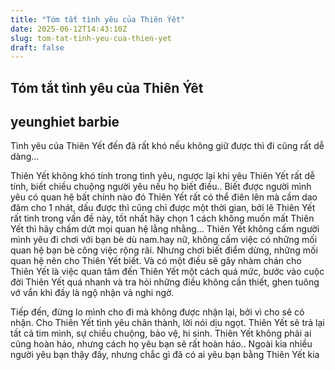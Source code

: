 ```yaml
---
title: "Tóm tắt tình yêu của Thiên Ýêt"
date: 2025-06-12T14:43:10Z
slug: tom-tat-tinh-yeu-cua-thien-yet
draft: false
---
```


## Tóm tắt tình yêu của Thiên Ýêt

## yeunghiet barbie

Tình yêu của Thiên Yết đến đã rất khó nếu không giữ được thì đi cũng rất dễ dàng...
 
 Thiên Yết không khó tính trong tình yêu, ngược lại khi yêu Thiên Yết rất dễ tính, biết chiều chuộng người yêu nếu họ biết điều.. Biết được người mình yêu có quan hệ bất chính nào đó Thiên Yết rất có thể điên lên mà cầm dao đâm cho 1 nhát, dấu được thì cũng chỉ được một thời gian, bởi lẽ Thiên Yết rất tinh trong vấn
 đề này, tốt nhất hãy chọn 1 cách không muốn mất Thiên Yết thì hãy chấm dứt mọi quan hệ lằng nhằng...
Thiên Yết không cấm người mình yêu đi chơi với bạn bè dù nam.hay nữ, không cấm việc có những mối quan hệ bạn bè công việc rộng rãi. Nhưng chơi biết điểm dừng, những mối quan hệ nên cho Thiên Yết biết. 
Và có một điều sẽ gây nhàm chán cho Thiên Yết là việc quan tâm đến Thiên Yết một cách quá mức, bước vào cuộc đời Thiên Yết quá nhanh và tra hỏi những điều không cần thiết, ghen tuông vớ vẩn khi đấy là ngộ nhận và nghi ngờ. 
 
Tiếp đến, đừng lo mình cho đi mà không được nhận lại, bởi vì cho sẽ có nhận. Cho Thiên Yết tình yêu chân thành, lời nói dịu ngọt. Thiên Yết sẽ trả lại tất cả tim mình, sự chiều chuộng, bảo vệ, hi sinh. Thiên Yết không phải ai cũng hoàn hảo, nhưng cách họ yêu bạn sẽ rất hoàn hảo.. Ngoài kia nhiều người yêu bạn thậy đấy, nhưng chắc gì đã có ai yêu bạn bằng Thiên Yết kia